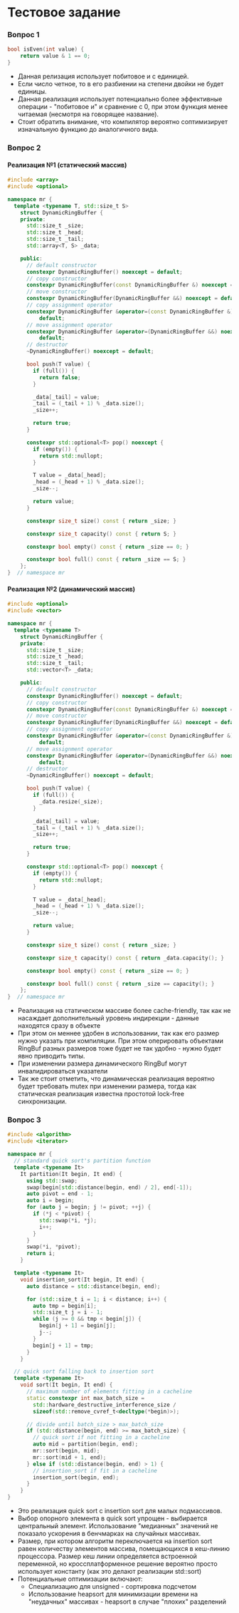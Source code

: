 # Тестовое задание
### Вопрос 1
```cpp
bool isEven(int value) {
    return value & 1 == 0;
}
```
- Данная релизация использует побитовое и с единицей.
- Если число четное, то в его разбиении на степени двойки не будет единицы.
- Данная реализация использует потенциально более эффективные операции - "побитовое и" и сравнение с 0, при этом функция менее читаемая (несмотря на говорящее название).
- Стоит обратить внимание, что компилятор вероятно соптимизирует изначальную функцию до аналогичного вида.

### Вопрос 2
#### Реализация №1 (статический массив)
```cpp
#include <array>
#include <optional>

namespace mr {
  template <typename T, std::size_t S>
    struct DynamicRingBuffer {
    private:
      std::size_t _size;
      std::size_t _head;
      std::size_t _tail;
      std::array<T, S> _data;

    public:
      // default constructor
      constexpr DynamicRingBuffer() noexcept = default;
      // copy constructor
      constexpr DynamicRingBuffer(const DynamicRingBuffer &) noexcept = default;
      // move constructor
      constexpr DynamicRingBuffer(DynamicRingBuffer &&) noexcept = default;
      // copy assignment operator
      constexpr DynamicRingBuffer &operator=(const DynamicRingBuffer &) noexcept =
          default;
      // move assignment operator
      constexpr DynamicRingBuffer &operator=(DynamicRingBuffer &&) noexcept =
          default;
      // destructor
      ~DynamicRingBuffer() noexcept = default;

      bool push(T value) {
        if (full()) {
          return false;
        }

        _data[_tail] = value;
        _tail = (_tail + 1) % _data.size();
        _size++;

        return true;
      }

      constexpr std::optional<T> pop() noexcept {
        if (empty()) {
          return std::nullopt;
        }

        T value = _data[_head];
        _head = (_head + 1) % _data.size();
        _size--;

        return value;
      }

      constexpr size_t size() const { return _size; }

      constexpr size_t capacity() const { return S; }

      constexpr bool empty() const { return _size == 0; }

      constexpr bool full() const { return _size == S; }
    };
}  // namespace mr
```

#### Реализация №2 (динамический массив)
```cpp
#include <optional>
#include <vector>

namespace mr {
  template <typename T>
    struct DynamicRingBuffer {
    private:
      std::size_t _size;
      std::size_t _head;
      std::size_t _tail;
      std::vector<T> _data;

    public:
      // default constructor
      constexpr DynamicRingBuffer() noexcept = default;
      // copy constructor
      constexpr DynamicRingBuffer(const DynamicRingBuffer &) noexcept = default;
      // move constructor
      constexpr DynamicRingBuffer(DynamicRingBuffer &&) noexcept = default;
      // copy assignment operator
      constexpr DynamicRingBuffer &operator=(const DynamicRingBuffer &) noexcept =
          default;
      // move assignment operator
      constexpr DynamicRingBuffer &operator=(DynamicRingBuffer &&) noexcept =
          default;
      // destructor
      ~DynamicRingBuffer() noexcept = default;

      bool push(T value) {
        if (full()) {
          _data.resize(_size);
        }

        _data[_tail] = value;
        _tail = (_tail + 1) % _data.size();
        _size++;

        return true;
      }

      constexpr std::optional<T> pop() noexcept {
        if (empty()) {
          return std::nullopt;
        }

        T value = _data[_head];
        _head = (_head + 1) % _data.size();
        _size--;

        return value;
      }

      constexpr size_t size() const { return _size; }

      constexpr size_t capacity() const { return _data.capacity(); }

      constexpr bool empty() const { return _size == 0; }

      constexpr bool full() const { return _size == capacity(); }
    };
}  // namespace mr
```
- Реализация на статическом массиве более cache-friendly, так как не насаждает дополнительный уровень индирекции - данные находятся сразу в объекте
- При этом он меннее удобен в использовании, так как его размер нужно указать при компиляции. При этом оперировать объектами RingBuf разных размеров тоже будет не так удобно - нужно будет явно приводить типы.
- При изменении размера динамического RingBuf могут инвалидироваться указатели
- Так же стоит отметить, что динамическая реализация вероятно будет требовать mutex при изменении размера, тогда как статическая реализация известна простотой lock-free синхронизации.

### Вопрос 3
```cpp
#include <algorithm>
#include <iterator>

namespace mr {
  // standard quick sort's partition function
  template <typename It>
    It partition(It begin, It end) {
      using std::swap;
      swap(begin[std::distance(begin, end) / 2], end[-1]);
      auto pivot = end - 1;
      auto i = begin;
      for (auto j = begin; j != pivot; ++j) {
        if (*j < *pivot) {
          std::swap(*i, *j);
          i++;
        }
      }
      swap(*i, *pivot);
      return i;
    }

  template <typename It>
    void insertion_sort(It begin, It end) {
      auto distance = std::distance(begin, end);

      for (std::size_t i = 1; i < distance; i++) {
        auto tmp = begin[i];
        std::size_t j = i - 1;
        while (j >= 0 && tmp < begin[j]) {
          begin[j + 1] = begin[j];
          j--;
        }
        begin[j + 1] = tmp;
      }
    }

  // quick sort falling back to insertion sort
  template <typename It>
    void sort(It begin, It end) {
      // maximum number of elements fitting in a cacheline
      static constexpr int max_batch_size =
        std::hardware_destructive_interference_size /
        sizeof(std::remove_cvref_t<decltype(*begin)>);

      // divide until batch_size > max_batch_size
      if (std::distance(begin, end) >= max_batch_size) {
        // quick sort if not fitting in a cacheline
        auto mid = partition(begin, end);
        mr::sort(begin, mid);
        mr::sort(mid + 1, end);
      } else if (std::distance(begin, end) > 1) {
        // insertion_sort if fit in a cacheline
        insertion_sort(begin, end);
      }
    }
}
```
- Это реализация quick sort с insertion sort для малых подмассивов.
- Выбор опорного элемента в quick sort упрощен - выбирается центральный элемент. Использование "медианных" значений не показало ускорения в бенчмарках на случайных массивах.
- Размер, при котором алгоритм переключается на insertion sort равен количеству элементов массива, помещающихся в кеш-линию процессора. Размер кеш линии определяется встроенной переменной, но кроссплатформенное решение вероятно просто использует константу (как это делают реализации std::sort)
- Потенциальные оптимизации включают:
  - Специализацию для unsigned - сортировка подсчетом
  - Использование heapsort для минимизации времени на "неудачных" массивах - heapsort в случае "плохих" разделений
